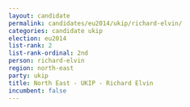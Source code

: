 ```yaml
---
layout: candidate
permalink: candidates/eu2014/ukip/richard-elvin/
categories: candidate ukip
election: eu2014
list-rank: 2
list-rank-ordinal: 2nd
person: richard-elvin
region: north-east
party: ukip
title: North East - UKIP - Richard Elvin
incumbent: false
---
```

